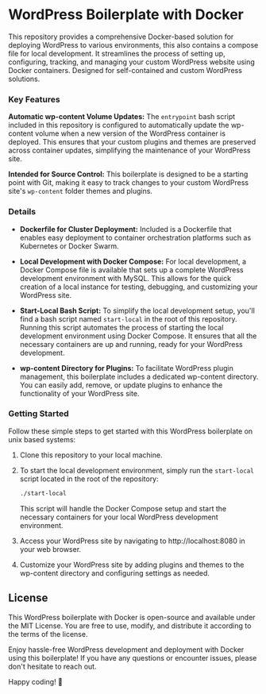 # WordPress Boilerplate with Docker

This repository provides a comprehensive Docker-based solution for deploying WordPress to various environments, this also contains a compose file for local development.  It streamlines the process of setting up, configuring, tracking, and managing your custom WordPress website using Docker containers. Designed for self-contained and custom WordPress solutions.

### Key Features
**Automatic wp-content Volume Updates:** The `entrypoint` bash script included in this repository is configured to automatically update the wp-content volume when a new version of the WordPress container is deployed. This ensures that your custom plugins and themes are preserved across container updates, simplifying the maintenance of your WordPress site.

**Intended for Source Control:** This boilerplate is designed to be a starting point with Git, making it easy to track changes to your custom WordPress site's `wp-content` folder themes and plugins.

### Details
- **Dockerfile for Cluster Deployment:** Included is a Dockerfile that enables easy deployment to container orchestration platforms such as Kubernetes or Docker Swarm.

- **Local Development with Docker Compose:** For local development, a Docker Compose file is available that sets up a complete WordPress development environment with MySQL. This allows for the quick creation of a local instance for testing, debugging, and customizing your WordPress site.

- **Start-Local Bash Script:** To simplify the local development setup, you'll find a bash script named `start-local` in the root of this repository. Running this script automates the process of starting the local development environment using Docker Compose. It ensures that all the necessary containers are up and running, ready for your WordPress development.

- **wp-content Directory for Plugins:** To facilitate WordPress plugin management, this boilerplate includes a dedicated wp-content directory. You can easily add, remove, or update plugins to enhance the functionality of your WordPress site.


### Getting Started
Follow these simple steps to get started with this WordPress boilerplate on unix based systems:

1. Clone this repository to your local machine.

2. To start the local development environment, simply run the `start-local` script located in the root of the repository:

    ```bash
    ./start-local
    ```
    This script will handle the Docker Compose setup and start the necessary containers for your local WordPress development environment.

3. Access your WordPress site by navigating to http://localhost:8080 in your web browser.

4. Customize your WordPress site by adding plugins and themes to the wp-content directory and configuring settings as needed.

## License
This WordPress boilerplate with Docker is open-source and available under the MIT License. You are free to use, modify, and distribute it according to the terms of the license.

Enjoy hassle-free WordPress development and deployment with Docker using this boilerplate! If you have any questions or encounter issues, please don't hesitate to reach out.

Happy coding! 🚀
